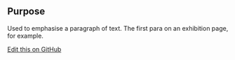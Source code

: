 ## Purpose

Used to emphasise a paragraph of text. The first para on an exhibition page, for example.

[Edit this on GitHub](https://github.com/wellcomecollection/wellcomecollection.org/edit/main/common/views/components/FeaturedText/README.md)
